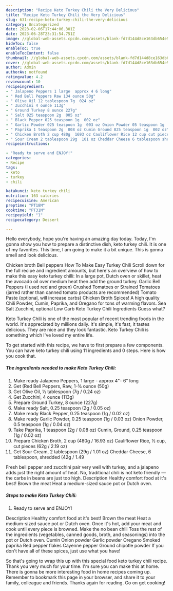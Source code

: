 ```yaml
---
description: "Recipe Keto Turkey Chili the Very Delicious"
title: "Recipe Keto Turkey Chili the Very Delicious"
slug: 631-recipe-keto-turkey-chili-the-very-delicious
category: Uncategorized
date: 2023-02-06T17:44:06.301Z
date: 2023-06-28T23:31:54.751Z
image: //global-web-assets.cpcdn.com/assets/blank-fd7d144d8ce163db654e5a02c40b08a2775adb7897d16e4062681dc7e1b2800f.png
hideToc: false
enableToc: true
enableTocContent: false
thumbnail: //global-web-assets.cpcdn.com/assets/blank-fd7d144d8ce163db654e5a02c40b08a2775adb7897d16e4062681dc7e1b2800f.png
cover: //global-web-assets.cpcdn.com/assets/blank-fd7d144d8ce163db654e5a02c40b08a2775adb7897d16e4062681dc7e1b2800f.png
author: Admin
authorAv: notfound
ratingvalue: 4.2
reviewcount: 10
recipeingredient:
- " Jalapeno Peppers 1 large  approx 4 6 long"
- " Red Bell Peppers Raw 134 ounce 50g"
- " Olive Oil 12 tablespoon 7g  024 oz"
- " Zucchini 4 ounce 113g"
- " Ground Turkey 8 ounce 227g"
- " Salt 025 teaspoon 2g  005 oz"
- " Black Pepper 025 teaspoon 1g  002 oz"
- " Garlic Powder 025 teaspoon 1g  003 oz Onion Powder 05 teaspoon 1g  004 oz"
- " Paprika 1 teaspoon 2g  008 oz Cumin Ground 025 teaspoon 1g  002 oz"
- " Chicken Broth 2 cup 480g  1693 oz Cauliflower Rice 12 cup cut pieces 62g  219 oz"
- " Sour Cream 2 tablespoon 29g  101 oz Cheddar Cheese 6 tablespoon shredded 42g  149"
recipeinstructions:

- "Ready to serve and ENJOY!"
categories:
- Recipe
tags:
- keto
- turkey
- chili

katakunci: keto turkey chili 
nutrition: 163 calories
recipecuisine: American
preptime: "PT18M"
cooktime: "PT31M"
recipeyield: "1"
recipecategory: Dessert

---
```



Hello everybody, hope you're having an amazing day today. Today, I'm gonna show you how to prepare a distinctive dish, keto turkey chili. It is one of my favorites. This time, I am going to make it a bit unique. This is gonna smell and look delicious.

Chicken broth Bell peppers How To Make Easy Turkey Chili Scroll down for the full recipe and ingredient amounts, but here&#39;s an overview of how to make this easy keto turkey chilli: In a large pot, Dutch oven or skillet, heat the avocado oil over medium heat then add the ground turkey. Garlic Bell Peppers (I used red and green) Crushed Tomatoes or Strained Tomatoes (jarred rather than canned tomato products are recommended) Tomato Paste (optional, will increase carbs) Chicken Broth Spices! A high quality Chili Powder, Cumin, Paprika, and Oregano for tons of warming flavors. Sea Salt Zucchini, optional Low Carb Keto Turkey Chili Ingredients Guess what?

Keto Turkey Chili is one of the most popular of recent trending foods in the world. It's appreciated by millions daily. It's simple, it's fast, it tastes delicious. They are nice and they look fantastic. Keto Turkey Chili is something which I've loved my entire life.


To get started with this recipe, we have to first prepare a few components. You can have keto turkey chili using 11 ingredients and 0 steps. Here is how you cook that.

<!--inarticleads1-->

##### The ingredients needed to make Keto Turkey Chili:

1. Make ready  Jalapeno Peppers, 1 large - approx 4&#34;- 6&#34; long
1. Get  (Red Bell Peppers, Raw, 1-3⁄4 ounce (50g)
1. Get  Olive Oil, 1⁄2 tablespoon (7g / 0.24 oz)
1. Get  Zucchini, 4 ounce (113g)
1. Prepare  Ground Turkey, 8 ounce (227g)
1. Make ready  Salt, 0.25 teaspoon (2g / 0.05 oz)
1. Make ready  Black Pepper, 0.25 teaspoon (1g / 0.02 oz)
1. Make ready  Garlic Powder, 0.25 teaspoon (1g / 0.03 oz) Onion Powder, 0.5 teaspoon (1g / 0.04 oz)
1. Take  Paprika, 1 teaspoon (2g / 0.08 oz) Cumin, Ground, 0.25 teaspoon (1g / 0.02 oz)
1. Prepare  Chicken Broth, 2 cup (480g / 16.93 oz) Cauliflower Rice, 1⁄2 cup, cut pieces (62g / 2.19 oz)
1. Get  Sour Cream, 2 tablespoon (29g / 1.01 oz) Cheddar Cheese, 6 tablespoon, shredded (42g / 1.49


Fresh bell pepper and zucchini pair very well with turkey, and a jalapeno adds just the right amount of heat. No, traditional chili is not keto friendly — the carbs in beans are just too high. Description Healthy comfort food at it&#39;s best! Brown the meat Heat a medium-sized sauce pot or Dutch oven. 

<!--inarticleads2-->

##### Steps to make Keto Turkey Chili:


1. Ready to serve and ENJOY!

Description Healthy comfort food at it&#39;s best! Brown the meat Heat a medium-sized sauce pot or Dutch oven. Once it&#39;s hot, add your meat and cook until every piece is browned. Make the no bean chili Toss the rest of the ingredients (vegetables, canned goods, broth, and seasonings) into the pot or Dutch oven. Cumin Onion powder Garlic powder Oregano Smoked paprika Red pepper flakes Cayenne pepper Ground chipotle powder If you don&#39;t have all of these spices, just use what you have! 

So that's going to wrap this up with this special food keto turkey chili recipe. Thank you very much for your time. I'm sure you can make this at home. There is gonna be more interesting food in home recipes coming up. Remember to bookmark this page in your browser, and share it to your family, colleague and friends. Thanks again for reading. Go on get cooking!
